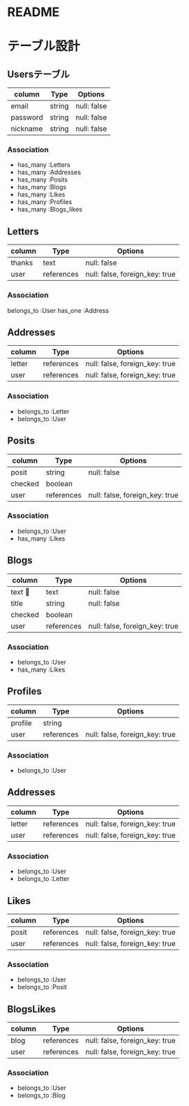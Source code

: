 # README

# テーブル設計

## Usersテーブル

| column           | Type    | Options     |
| ---------------- | ------- | ----------- |
| email            | string  | null: false |
| password         | string  | null: false |
| nickname         | string  | null: false |

### Association

- has_many :Letters
- has_many :Addresses
- has_many :Posits
- has_many :Blogs
- has_many :Likes
- has_many :Profiles
- has_many :Blogs_likes

## Letters

| column                | Type       | Options                                       |
| --------------------- | ---------- | --------------------------------------------- |
| thanks                | text       | null: false                                   |
| user                  | references | null: false, foreign_key: true                |

### Association

belongs_to :User
has_one :Address

## Addresses

| column     | Type       | Options                        |
| ---------- | ---------- | ------------------------------ |
| letter     | references | null: false, foreign_key: true |
| user       | references | null: false, foreign_key: true |

### Association

- belongs_to :Letter
- belongs_to :User

## Posits

| column  | Type       | Options                        |
| ------- | ---------- | ------------------------------ |
| posit   | string     | null: false                    |
| checked | boolean    |                                |
| user    | references | null: false, foreign_key: true |

### Association

- belongs_to :User
- has_many :Likes

## Blogs

| column       | Type       | Options                        |
| ------------ | ---------- | ------------------------------ |
| text         | text       | null: false                    |
| title        | string     | null: false                    |
| checked      | boolean    |                                |
| user         | references | null: false, foreign_key: true |

### Association

- belongs_to :User
- has_many :Likes

## Profiles

| column  | Type       | Options                        |
| ------- | ---------- | ------------------------------ |
| profile | string     |                                |
| user    | references | null: false, foreign_key: true |

### Association

- belongs_to :User

## Addresses

| column  | Type       | Options                        |
| ------- | ---------- | ------------------------------ |
| letter  | references | null: false, foreign_key: true |
| user    | references | null: false, foreign_key: true |

### Association

- belongs_to :User
- belongs_to :Letter

## Likes

| column  | Type       | Options                        |
| ------- | ---------- | ------------------------------ |
| posit   | references | null: false, foreign_key: true |
| user    | references | null: false, foreign_key: true |

### Association

- belongs_to :User
- belongs_to :Posit

## BlogsLikes

| column  | Type       | Options                        |
| ------- | ---------- | ------------------------------ |
| blog    | references | null: false, foreign_key: true |
| user    | references | null: false, foreign_key: true |

### Association

- belongs_to :User
- belongs_to :Blog

